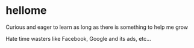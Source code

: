 # hellome

Curious and eager to learn as long as there is something to help me grow

Hate time wasters like Facebook, Google and its ads, etc...
